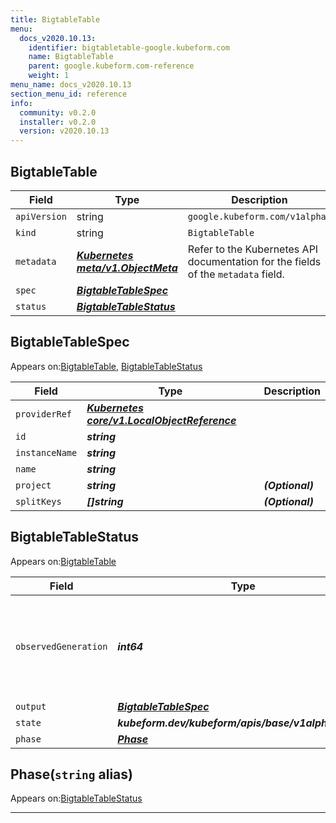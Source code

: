 ```yaml
---
title: BigtableTable
menu:
  docs_v2020.10.13:
    identifier: bigtabletable-google.kubeform.com
    name: BigtableTable
    parent: google.kubeform.com-reference
    weight: 1
menu_name: docs_v2020.10.13
section_menu_id: reference
info:
  community: v0.2.0
  installer: v0.2.0
  version: v2020.10.13
---
```


## BigtableTable
| Field | Type | Description |
| ------ | ----- | ----------- |
| `apiVersion` | string | `google.kubeform.com/v1alpha1` |
|    `kind` | string | `BigtableTable` |
| `metadata` | ***[Kubernetes meta/v1.ObjectMeta](https://kubernetes.io/docs/reference/generated/kubernetes-api/v1.13/#objectmeta-v1-meta)***|Refer to the Kubernetes API documentation for the fields of the `metadata` field.|
| `spec` | ***[BigtableTableSpec](#bigtabletablespec)***||
| `status` | ***[BigtableTableStatus](#bigtabletablestatus)***||
## BigtableTableSpec

Appears on:[BigtableTable](#bigtabletable), [BigtableTableStatus](#bigtabletablestatus)

| Field | Type | Description |
| ------ | ----- | ----------- |
| `providerRef` | ***[Kubernetes core/v1.LocalObjectReference](https://kubernetes.io/docs/reference/generated/kubernetes-api/v1.13/#localobjectreference-v1-core)***||
| `id` | ***string***||
| `instanceName` | ***string***||
| `name` | ***string***||
| `project` | ***string***| ***(Optional)*** |
| `splitKeys` | ***[]string***| ***(Optional)*** |
## BigtableTableStatus

Appears on:[BigtableTable](#bigtabletable)

| Field | Type | Description |
| ------ | ----- | ----------- |
| `observedGeneration` | ***int64***| ***(Optional)*** Resource generation, which is updated on mutation by the API Server.|
| `output` | ***[BigtableTableSpec](#bigtabletablespec)***| ***(Optional)*** |
| `state` | ***kubeform.dev/kubeform/apis/base/v1alpha1.State***| ***(Optional)*** |
| `phase` | ***[Phase](#phase)***| ***(Optional)*** |
## Phase(`string` alias)

Appears on:[BigtableTableStatus](#bigtabletablestatus)

---

